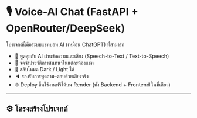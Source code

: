 # 🎙️ Voice-AI Chat (FastAPI + OpenRouter/DeepSeek)

โปรเจกต์นี้คือระบบแชทบอท AI (เหมือน ChatGPT) ที่สามารถ
- 🧠 พูดคุยกับ AI ผ่านข้อความและเสียง (Speech-to-Text / Text-to-Speech)
- 💾 จดจำประวัติการสนทนาในแต่ละห้องแชท
- 🎨 สลับโหมด Dark / Light ได้
- 🔈 รองรับการพูดถาม–ตอบด้วยเสียงจริง
- 🌐 Deploy ขึ้นใช้งานฟรีได้บน Render (ทั้ง Backend + Frontend ในที่เดียว)

---

## ⚙️ โครงสร้างโปรเจกต์

